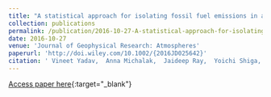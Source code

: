 ```yaml
---
title: "A statistical approach for isolating fossil fuel emissions in atmospheric inverse problems"
collection: publications
permalink: /publication/2016-10-27-A-statistical-approach-for-isolating-fossil-fuel-emissions-in-atmospheric-inverse-problems
date: 2016-10-27
venue: 'Journal of Geophysical Research: Atmospheres'
paperurl: 'http://doi.wiley.com/10.1002/{2016JD025642}'
citation: ' Vineet Yadav,  Anna Michalak,  Jaideep Ray,  Yoichi Shiga, &quot;A statistical approach for isolating fossil fuel emissions in atmospheric inverse problems.&quot; Journal of Geophysical Research: Atmospheres, 2016.'
---
```

[Access paper here](http://doi.wiley.com/10.1002/{2016JD025642}){:target="_blank"}
